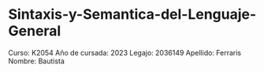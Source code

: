 # Sintaxis-y-Semantica-del-Lenguaje-General
Curso: K2054
Año de cursada: 2023
Legajo: 2036149
Apellido: Ferraris
Nombre: Bautista
